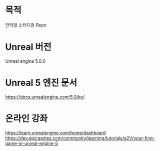 # 목적
언리얼 스터디용 Repo

# Unreal 버전
Unreal engine 5.0.0

# Unreal 5 엔진 문서
https://docs.unrealengine.com/5.0/ko/

# 온라인 강좌
https://learn.unrealengine.com/home/dashboard  
https://dev.epicgames.com/community/learning/tutorials/e2V/your-first-game-in-unreal-engine-5

